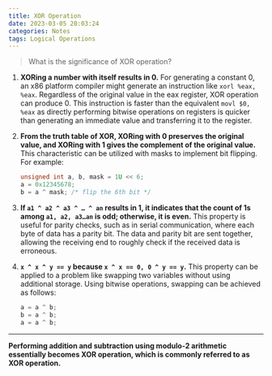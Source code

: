 ```yaml
---
title: XOR Operation
date: 2023-03-05 20:03:24
categories: Notes
tags: Logical Operations
---
```


> What is the significance of XOR operation?

<!-- more -->

1. **XORing a number with itself results in 0.** For generating a constant 0, an x86 platform compiler might generate an instruction like `xorl %eax, %eax`. Regardless of the original value in the eax register, XOR operation can produce 0. This instruction is faster than the equivalent `movl $0, %eax` as directly performing bitwise operations on registers is quicker than generating an immediate value and transferring it to the register.

2. **From the truth table of XOR, XORing with 0 preserves the original value, and XORing with 1 gives the complement of the original value.** This characteristic can be utilized with masks to implement bit flipping. For example:
   ```c
   unsigned int a, b, mask = 1U << 6;
   a = 0x12345678;  
   b = a ^ mask; /* flip the 6th bit */ 
   ```

3. **If `a1 ^ a2 ^ a3 ^ … ^ an` results in 1, it indicates that the count of 1s among `a1, a2, a3…an` is odd; otherwise, it is even.** This property is useful for parity checks, such as in serial communication, where each byte of data has a parity bit. The data and parity bit are sent together, allowing the receiving end to roughly check if the received data is erroneous.

4. **`x ^ x ^ y == y` because `x ^ x == 0, 0 ^ y == y`.** This property can be applied to a problem like swapping two variables without using additional storage. Using bitwise operations, swapping can be achieved as follows:
   ```c
   a = a ^ b;
   b = a ^ b;
   a = a ^ b;
   ```

---

**Performing addition and subtraction using modulo-2 arithmetic essentially becomes XOR operation, which is commonly referred to as XOR operation.**